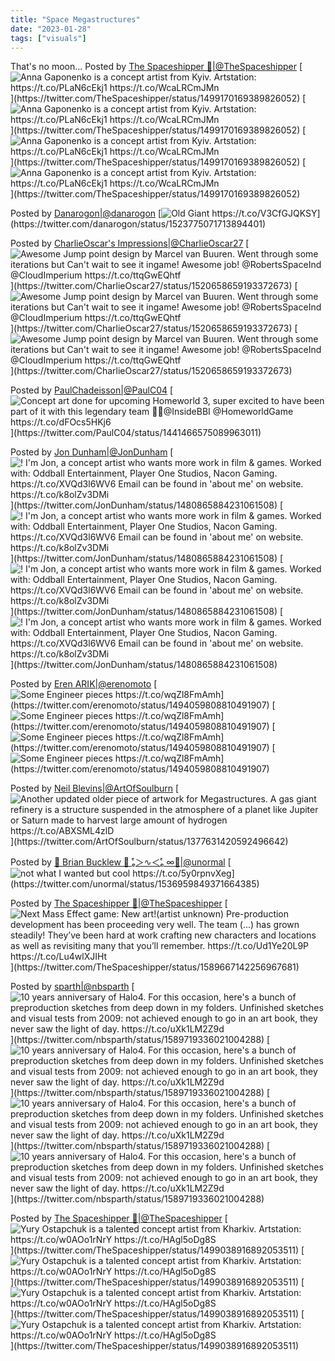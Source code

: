 ```yaml
---
title: "Space Megastructures"
date: "2023-01-28"
tags: ["visuals"]
---
```

That's no moon... <!--more-->
Posted by [The Spaceshipper 🚀|@TheSpaceshipper](https://twitter.com/TheSpaceshipper)
[![](../images/generic-thespaceshipper-FM4d8GRXMAAceLT.jpg "Anna Gaponenko is a concept artist from Kyiv.  Artstation: https://t.co/PLaN6cEkj1 https://t.co/WcaLRCmJMn")](https://twitter.com/TheSpaceshipper/status/1499170169389826052)
[![](../images/generic-thespaceshipper-FM4d9zuXEAEVCI0.jpg "Anna Gaponenko is a concept artist from Kyiv.  Artstation: https://t.co/PLaN6cEkj1 https://t.co/WcaLRCmJMn")](https://twitter.com/TheSpaceshipper/status/1499170169389826052)
[![](../images/generic-thespaceshipper-FM4d_K9WUAoJH-g.jpg "Anna Gaponenko is a concept artist from Kyiv.  Artstation: https://t.co/PLaN6cEkj1 https://t.co/WcaLRCmJMn")](https://twitter.com/TheSpaceshipper/status/1499170169389826052)
[![](../images/generic-thespaceshipper-FM4eDd-XEAMvGm6.jpg "Anna Gaponenko is a concept artist from Kyiv.  Artstation: https://t.co/PLaN6cEkj1 https://t.co/WcaLRCmJMn")](https://twitter.com/TheSpaceshipper/status/1499170169389826052)

Posted by [Danarogon|@danarogon](https://twitter.com/danarogon)
[![](../images/generic-danarogon-FSWGxLpWUAEjF-w.jpg "Old Giant  https://t.co/V3CfGJQKSY")](https://twitter.com/danarogon/status/1523775071713894401)

Posted by [CharlieOscar's Impressions|@CharlieOscar27](https://twitter.com/CharlieOscar27)
[![](../images/generic-charlieoscar27-FRp2-yUXEAA-uTq.jpg "Awesome Jump point design by Marcel van Buuren.  Went through some iterations but Can't wait to see it ingame!  Awesome job! @RobertsSpaceInd @CloudImperium https://t.co/ttqGwEQhtf")](https://twitter.com/CharlieOscar27/status/1520658659193372673)
[![](../images/generic-charlieoscar27-FRp2_FpXoAECKbB.jpg "Awesome Jump point design by Marcel van Buuren.  Went through some iterations but Can't wait to see it ingame!  Awesome job! @RobertsSpaceInd @CloudImperium https://t.co/ttqGwEQhtf")](https://twitter.com/CharlieOscar27/status/1520658659193372673)
[![](../images/generic-charlieoscar27-FRp2_arXIAAd86w.jpg "Awesome Jump point design by Marcel van Buuren.  Went through some iterations but Can't wait to see it ingame!  Awesome job! @RobertsSpaceInd @CloudImperium https://t.co/ttqGwEQhtf")](https://twitter.com/CharlieOscar27/status/1520658659193372673)

Posted by [PaulChadeisson|@PaulC04](https://twitter.com/PaulC04)
[![](../images/generic-paulc04-FAEeNWeVUAIj1hZ.jpg "Concept art done for upcoming Homeworld 3, super excited to have been part of it with this legendary team 🙏🤘@InsideBBI @HomeworldGame https://t.co/dFOcs5HKj6")](https://twitter.com/PaulC04/status/1441466575089963011)

Posted by [Jon Dunham|@JonDunham](https://twitter.com/JonDunham)
[![](../images/generic-jondunham-FI0U7TXWQAEgtCf.jpg "! I'm Jon, a concept artist who wants more work in film &amp; games. Worked with: Oddball Entertainment, Player One Studios, Nacon Gaming. https://t.co/XVQd3l6WV6 Email can be found in 'about me' on website. https://t.co/k8olZv3DMi")](https://twitter.com/JonDunham/status/1480865884231061508)
[![](../images/generic-jondunham-FI0VRnPXoAQzpEs.jpg "! I'm Jon, a concept artist who wants more work in film &amp; games. Worked with: Oddball Entertainment, Player One Studios, Nacon Gaming. https://t.co/XVQd3l6WV6 Email can be found in 'about me' on website. https://t.co/k8olZv3DMi")](https://twitter.com/JonDunham/status/1480865884231061508)
[![](../images/generic-jondunham-FI0Va9_WYAUq6vn.jpg "! I'm Jon, a concept artist who wants more work in film &amp; games. Worked with: Oddball Entertainment, Player One Studios, Nacon Gaming. https://t.co/XVQd3l6WV6 Email can be found in 'about me' on website. https://t.co/k8olZv3DMi")](https://twitter.com/JonDunham/status/1480865884231061508)
[![](../images/generic-jondunham-FI0Wra0XwAQbUz8.jpg "! I'm Jon, a concept artist who wants more work in film &amp; games. Worked with: Oddball Entertainment, Player One Studios, Nacon Gaming. https://t.co/XVQd3l6WV6 Email can be found in 'about me' on website. https://t.co/k8olZv3DMi")](https://twitter.com/JonDunham/status/1480865884231061508)

Posted by [Eren ARIK|@erenomoto](https://twitter.com/erenomoto)
[![](../images/generic-erenomoto-FLv2xkMWYAIp7k0.jpg "Some Engineer pieces https://t.co/wqZl8FmAmh")](https://twitter.com/erenomoto/status/1494059808810491907)
[![](../images/generic-erenomoto-FLv2xkCXsAMCzOb.jpg "Some Engineer pieces https://t.co/wqZl8FmAmh")](https://twitter.com/erenomoto/status/1494059808810491907)
[![](../images/generic-erenomoto-FLv2xkCX0AY8Bhk.jpg "Some Engineer pieces https://t.co/wqZl8FmAmh")](https://twitter.com/erenomoto/status/1494059808810491907)
[![](../images/generic-erenomoto-FLv20sgXsAMrVH1.jpg "Some Engineer pieces https://t.co/wqZl8FmAmh")](https://twitter.com/erenomoto/status/1494059808810491907)

Posted by [Neil Blevins|@ArtOfSoulburn](https://twitter.com/ArtOfSoulburn)
[![](../images/generic-artofsoulburn-Ex5T-RAVcAc8QZM.jpg "Another updated older piece of artwork for Megastructures. A gas giant refinery is a structure suspended in the atmosphere of a planet like Jupiter or Saturn made to harvest large amount of hydrogen https://t.co/ABXSML4zlD")](https://twitter.com/ArtOfSoulburn/status/1377631420592496642)

Posted by [🐔 Brian Bucklew 🐔 ₑͤ＞∿＜ₑͤ ∞🌮|@unormal](https://twitter.com/unormal)
[![](../images/generic-unormal-FVRg0vkWQAIEnJW.png "not what I wanted but cool https://t.co/5y0rpnvXeg")](https://twitter.com/unormal/status/1536959849371664385)

Posted by [The Spaceshipper 🚀|@TheSpaceshipper](https://twitter.com/TheSpaceshipper)
[![](../images/generic-thespaceshipper-Fg-hhz7WAAAgPm2.jpg "Next Mass Effect game: New art!(artist unknown)  Pre-production development has been proceeding very well. The team (...) has grown steadily! They’ve been hard at work crafting new characters and locations as well as revisiting many that you’ll remember. https://t.co/Ud1Ye20L9P https://t.co/Lu4wlXJIHt")](https://twitter.com/TheSpaceshipper/status/1589667142256967681)

Posted by [sparth|@nbsparth](https://twitter.com/nbsparth)
[![](../images/generic-nbsparth-Fg_PXyoaYAIMF1T.jpg "10 years anniversary of Halo4. For this occasion, here's a bunch of preproduction sketches from deep down in my folders. Unfinished sketches and visual tests from 2009: not achieved enough to go in an art book, they never saw the light of day. https://t.co/uXk1LM2Z9d")](https://twitter.com/nbsparth/status/1589719336021004288)
[![](../images/generic-nbsparth-Fg_PYWOacAAP68V.jpg "10 years anniversary of Halo4. For this occasion, here's a bunch of preproduction sketches from deep down in my folders. Unfinished sketches and visual tests from 2009: not achieved enough to go in an art book, they never saw the light of day. https://t.co/uXk1LM2Z9d")](https://twitter.com/nbsparth/status/1589719336021004288)
[![](../images/generic-nbsparth-Fg_PY_jaAAAsRfu.jpg "10 years anniversary of Halo4. For this occasion, here's a bunch of preproduction sketches from deep down in my folders. Unfinished sketches and visual tests from 2009: not achieved enough to go in an art book, they never saw the light of day. https://t.co/uXk1LM2Z9d")](https://twitter.com/nbsparth/status/1589719336021004288)
[![](../images/generic-nbsparth-Fg_PcaIaMAAnueV.jpg "10 years anniversary of Halo4. For this occasion, here's a bunch of preproduction sketches from deep down in my folders. Unfinished sketches and visual tests from 2009: not achieved enough to go in an art book, they never saw the light of day. https://t.co/uXk1LM2Z9d")](https://twitter.com/nbsparth/status/1589719336021004288)

Posted by [The Spaceshipper 🚀|@TheSpaceshipper](https://twitter.com/TheSpaceshipper)
[![](../images/generic-thespaceshipper-FM2jJfgWUAMplDH.jpg "Yury Ostapchuk is a talented concept artist from Kharkiv.  Artstation: https://t.co/w0AOo1rNrY https://t.co/HAgl5oDg8S")](https://twitter.com/TheSpaceshipper/status/1499038916892053511)
[![](../images/generic-thespaceshipper-FM2jJg7XwAQeqPw.jpg "Yury Ostapchuk is a talented concept artist from Kharkiv.  Artstation: https://t.co/w0AOo1rNrY https://t.co/HAgl5oDg8S")](https://twitter.com/TheSpaceshipper/status/1499038916892053511)
[![](../images/generic-thespaceshipper-FM2jJiVWYAIz8_C.jpg "Yury Ostapchuk is a talented concept artist from Kharkiv.  Artstation: https://t.co/w0AOo1rNrY https://t.co/HAgl5oDg8S")](https://twitter.com/TheSpaceshipper/status/1499038916892053511)
[![](../images/generic-thespaceshipper-FM2jJjqWQAA78NO.jpg "Yury Ostapchuk is a talented concept artist from Kharkiv.  Artstation: https://t.co/w0AOo1rNrY https://t.co/HAgl5oDg8S")](https://twitter.com/TheSpaceshipper/status/1499038916892053511)

